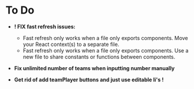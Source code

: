 # To Do

- **! FIX fast refresh issues:**
  - Fast refresh only works when a file only exports components. Move your React context(s) to a separate file.
  - Fast refresh only works when a file only exports components. Use a new file to share constants or functions between components.

- **Fix unlimited number of teams when inputting number manually**

- **Get rid of add teamPlayer buttons and just use editable li's !**
